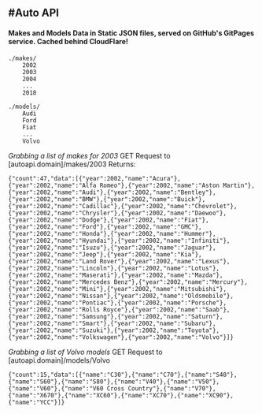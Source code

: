 #Auto API
----
#### Makes and Models Data in Static JSON files, served on GitHub's GitPages service. Cached behind CloudFlare!

```
./makes/
    2002
    2003
    2004
    ...
    2018
```

```
./models/
    Audi
    Ford
    Fiat
    ...
    Volvo
```

*Grabbing a list of makes for 2003*
GET Request to [autoapi.domain]/makes/2003
Returns:
```
{"count":47,"data":[{"year":2002,"name":"Acura"},{"year":2002,"name":"Alfa Romeo"},{"year":2002,"name":"Aston Martin"},{"year":2002,"name":"Audi"},{"year":2002,"name":"Bentley"},{"year":2002,"name":"BMW"},{"year":2002,"name":"Buick"},{"year":2002,"name":"Cadillac"},{"year":2002,"name":"Chevrolet"},{"year":2002,"name":"Chrysler"},{"year":2002,"name":"Daewoo"},{"year":2002,"name":"Dodge"},{"year":2002,"name":"Fiat"},{"year":2002,"name":"Ford"},{"year":2002,"name":"GMC"},{"year":2002,"name":"Honda"},{"year":2002,"name":"Hummer"},{"year":2002,"name":"Hyundai"},{"year":2002,"name":"Infiniti"},{"year":2002,"name":"Isuzu"},{"year":2002,"name":"Jaguar"},{"year":2002,"name":"Jeep"},{"year":2002,"name":"Kia"},{"year":2002,"name":"Land Rover"},{"year":2002,"name":"Lexus"},{"year":2002,"name":"Lincoln"},{"year":2002,"name":"Lotus"},{"year":2002,"name":"Maserati"},{"year":2002,"name":"Mazda"},{"year":2002,"name":"Mercedes Benz"},{"year":2002,"name":"Mercury"},{"year":2002,"name":"Mini"},{"year":2002,"name":"Mitsubishi"},{"year":2002,"name":"Nissan"},{"year":2002,"name":"Oldsmobile"},{"year":2002,"name":"Pontiac"},{"year":2002,"name":"Porsche"},{"year":2002,"name":"Rolls Royce"},{"year":2002,"name":"Saab"},{"year":2002,"name":"Samsung"},{"year":2002,"name":"Saturn"},{"year":2002,"name":"Smart"},{"year":2002,"name":"Subaru"},{"year":2002,"name":"Suzuki"},{"year":2002,"name":"Toyota"},{"year":2002,"name":"Volkswagen"},{"year":2002,"name":"Volvo"}]}
```

*Grabbing a list of Volvo models*
GET Request to [autoapi.domain]/models/Volvo
```
{"count":15,"data":[{"name":"C30"},{"name":"C70"},{"name":"S40"},{"name":"S60"},{"name":"S80"},{"name":"V40"},{"name":"V50"},{"name":"V60"},{"name":"V60 Cross Country"},{"name":"V70"},{"name":"X670"},{"name":"XC60"},{"name":"XC70"},{"name":"XC90"},{"name":"YCC"}]}
```